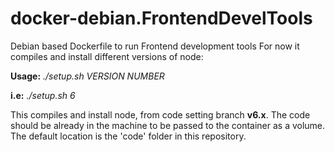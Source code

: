 # docker-debian.FrontendDevelTools

Debian based Dockerfile to run Frontend development tools
For now it compiles and install different versions of node:

**Usage:** 
*./setup.sh VERSION NUMBER*

**i.e:**
*./setup.sh 6*

This compiles and install node, from code setting branch **v6.x**.
The code should be already in the machine to be passed to the container as a volume.
The default location is the 'code' folder in this repository.
